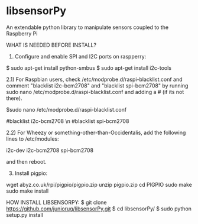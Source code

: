# libsensorPy
An extendable python library to manipulate sensors coupled to the Raspberry Pi

WHAT IS NEEDED BEFORE INSTALL?

1) Configure and enable SPI and I2C ports on raspperry:
 
$ sudo apt-get install python-smbus
$ sudo apt-get install i2c-tools

2.1) For Raspbian users, check /etc/modprobe.d/raspi-blacklist.conf and comment "blacklist i2c-bcm2708" and "blacklist spi-bcm2708" by running 
sudo nano /etc/modprobe.d/raspi-blacklist.conf 
and adding a # (if its not there). 

$sudo nano /etc/modprobe.d/raspi-blacklist.conf

\#blacklist i2c-bcm2708 \n
\#blacklist spi-bcm2708

2.2) For Wheezy or something-other-than-Occidentalis, add the following lines to /etc/modules: 
 
i2c-dev 
i2c-bcm2708
spi-bcm2708

and then reboot.

3) Install pigpio:

wget abyz.co.uk/rpi/pigpio/pigpio.zip
unzip pigpio.zip
cd PIGPIO
sudo make
sudo make install
 
 
HOW INSTALL LIBSENSORPY:
$ git clone https://github.com/juniorug/libsensorPy.git
$ cd libsensorPy/
$ sudo python setup.py install

